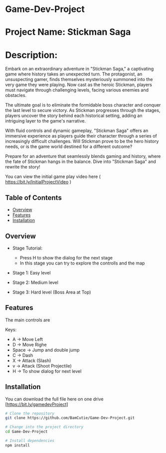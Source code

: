 # Game-Dev-Project

# Project Name: Stickman Saga

# Description:

  Embark on an extraordinary adventure in "Stickman Saga," a captivating game where history takes an unexpected turn. The protagonist, an unsuspecting gamer, finds themselves mysteriously summoned into the very game they were playing. Now cast as the heroic Stickman, players must navigate through challenging levels, facing various enemies and obstacles.
  
  The ultimate goal is to eliminate the formidable boss character and conquer the last level to secure victory. As Stickman progresses through the stages, players uncover the story behind each historical setting, adding an intriguing layer to the game's narrative.
  
  With fluid controls and dynamic gameplay, "Stickman Saga" offers an immersive experience as players guide their character through a series of increasingly difficult challenges. Will Stickman prove to be the hero history needs, or is the game world destined for a different outcome?
  
  Prepare for an adventure that seamlessly blends gaming and history, where the fate of Stickman hangs in the balance. Dive into "Stickman Saga" and rewrite the story!

  You can view the initial game play video here ( https://bit.ly/InitialProjectVideo )


## Table of Contents
- [Overview](#overview)
- [Features](#features)
- [Installation](#installation)

## Overview

- Stage Tutorial: 
  - Press H to show the dialog for the next stage
  - In this stage you can try to explore the controlls and the map

- Stage 1: Easy level
- Stage 2: Medium level
- Stage 3: Hard level (Boss Area at Top)

## Features

The main controls are

Keys: 
  - A -> Move Left
  - D -> Move Righe
  - Space -> Jump and double jump
  - C -> Dash
  - X -> Attack (Slash)
  - v -> Attack (Shoot Projectile)
  - H -> To show dialog for next level



## Installation

You can download the full file here on one drive [https://bit.ly/gamedevProject] 

```bash
# Clone the repository
git clone https://github.com/BamCutie/Game-Dev-Project.git

# Change into the project directory
cd Game-Dev-Project

# Install dependencies
npm install
